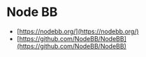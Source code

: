 # Node BB

- [https://nodebb.org/](https://nodebb.org/)
- [https://github.com/NodeBB/NodeBB](https://github.com/NodeBB/NodeBB)
